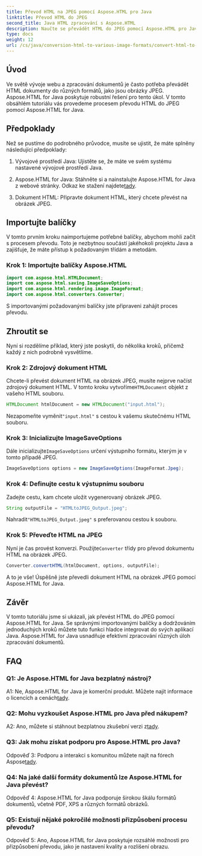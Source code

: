 ```yaml
---
title: Převod HTML na JPEG pomocí Aspose.HTML pro Java
linktitle: Převod HTML do JPEG
second_title: Java HTML zpracování s Aspose.HTML
description: Naučte se převádět HTML do JPEG pomocí Aspose.HTML pro Javu. Průvodce krok za krokem pro bezproblémové zpracování dokumentů.
type: docs
weight: 12
url: /cs/java/conversion-html-to-various-image-formats/convert-html-to-jpeg/
---
```

## Úvod

Ve světě vývoje webu a zpracování dokumentů je často potřeba převádět HTML dokumenty do různých formátů, jako jsou obrázky JPEG. Aspose.HTML for Java poskytuje robustní řešení pro tento úkol. V tomto obsáhlém tutoriálu vás provedeme procesem převodu HTML do JPEG pomocí Aspose.HTML for Java. 

## Předpoklady

Než se pustíme do podrobného průvodce, musíte se ujistit, že máte splněny následující předpoklady:

1. Vývojové prostředí Java: Ujistěte se, že máte ve svém systému nastavené vývojové prostředí Java.

2.  Aspose.HTML for Java: Stáhněte si a nainstalujte Aspose.HTML for Java z webové stránky. Odkaz ke stažení najdete[tady](https://releases.aspose.com/html/java/).

3. Dokument HTML: Připravte dokument HTML, který chcete převést na obrázek JPEG.

## Importujte balíčky

V tomto prvním kroku naimportujeme potřebné balíčky, abychom mohli začít s procesem převodu. Toto je nezbytnou součástí jakéhokoli projektu Java a zajišťuje, že máte přístup k požadovaným třídám a metodám.

### Krok 1: Importujte balíčky Aspose.HTML

```java
import com.aspose.html.HTMLDocument;
import com.aspose.html.saving.ImageSaveOptions;
import com.aspose.html.rendering.image.ImageFormat;
import com.aspose.html.converters.Converter;
```

S importovanými požadovanými balíčky jste připraveni zahájit proces převodu.

## Zhroutit se

Nyní si rozdělíme příklad, který jste poskytli, do několika kroků, přičemž každý z nich podrobně vysvětlíme.

### Krok 2: Zdrojový dokument HTML

 Chcete-li převést dokument HTML na obrázek JPEG, musíte nejprve načíst zdrojový dokument HTML. V tomto kroku vytvoříme`HTMLDocument` objekt z vašeho HTML souboru.

```java
HTMLDocument htmlDocument = new HTMLDocument("input.html");
```

 Nezapomeňte vyměnit`"input.html"` s cestou k vašemu skutečnému HTML souboru.

### Krok 3: Inicializujte ImageSaveOptions

 Dále inicializujte`ImageSaveOptions` určení výstupního formátu, kterým je v tomto případě JPEG.

```java
ImageSaveOptions options = new ImageSaveOptions(ImageFormat.Jpeg);
```

### Krok 4: Definujte cestu k výstupnímu souboru

Zadejte cestu, kam chcete uložit vygenerovaný obrázek JPEG.

```java
String outputFile = "HTMLtoJPEG_Output.jpeg";
```

 Nahradit`"HTMLtoJPEG_Output.jpeg"` s preferovanou cestou k souboru.

### Krok 5: Převeďte HTML na JPEG

 Nyní je čas provést konverzi. Použijte`Converter` třídy pro převod dokumentu HTML na obrázek JPEG.

```java
Converter.convertHTML(htmlDocument, options, outputFile);
```

A to je vše! Úspěšně jste převedli dokument HTML na obrázek JPEG pomocí Aspose.HTML for Java.

## Závěr

V tomto tutoriálu jsme si ukázali, jak převést HTML do JPEG pomocí Aspose.HTML for Java. Se správnými importovanými balíčky a dodržováním jednoduchých kroků můžete tuto funkci hladce integrovat do svých aplikací Java. Aspose.HTML for Java usnadňuje efektivní zpracování různých úloh zpracování dokumentů.

## FAQ

### Q1: Je Aspose.HTML for Java bezplatný nástroj?

 A1: Ne, Aspose.HTML for Java je komerční produkt. Můžete najít informace o licencích a cenách[tady](https://purchase.aspose.com/buy).

### Q2: Mohu vyzkoušet Aspose.HTML pro Java před nákupem?

 A2: Ano, můžete si stáhnout bezplatnou zkušební verzi z[tady](https://releases.aspose.com/html/java).

### Q3: Jak mohu získat podporu pro Aspose.HTML pro Java?

Odpověď 3: Podporu a interakci s komunitou můžete najít na fórech Aspose[tady](https://forum.aspose.com/).

### Q4: Na jaké další formáty dokumentů lze Aspose.HTML for Java převést?

Odpověď 4: Aspose.HTML for Java podporuje širokou škálu formátů dokumentů, včetně PDF, XPS a různých formátů obrázků.

### Q5: Existují nějaké pokročilé možnosti přizpůsobení procesu převodu?

Odpověď 5: Ano, Aspose.HTML for Java poskytuje rozsáhlé možnosti pro přizpůsobení převodu, jako je nastavení kvality a rozlišení obrazu.